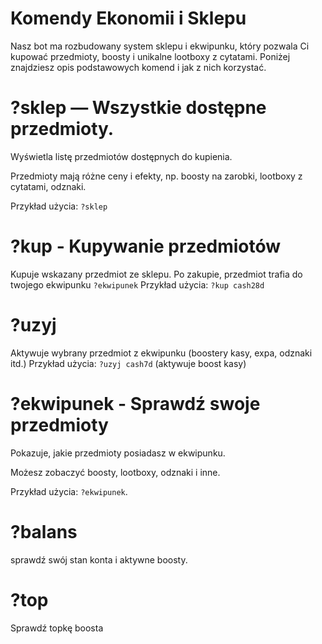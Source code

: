 # Komendy Ekonomii i Sklepu

Nasz bot ma rozbudowany system sklepu i ekwipunku, który pozwala Ci kupować przedmioty, boosty i unikalne lootboxy z cytatami. Poniżej znajdziesz opis podstawowych komend i jak z nich korzystać.



# ?sklep — Wszystkie dostępne przedmioty.

Wyświetla listę przedmiotów dostępnych do kupienia.

Przedmioty mają różne ceny i efekty, np. boosty na zarobki, lootboxy z cytatami, odznaki.

Przykład użycia: `?sklep`



# ?kup <nazwa>  - Kupywanie przedmiotów

Kupuje wskazany przedmiot ze sklepu.
Po zakupie, przedmiot trafia do twojego ekwipunku `?ekwipunek`
Przykład użycia: `?kup cash28d`



# ?uzyj <nazwa>

Aktywuje wybrany przedmiot z ekwipunku (boostery kasy, expa, odznaki itd.)
Przykład użycia: `?uzyj cash7d` (aktywuje boost kasy)





# ?ekwipunek - Sprawdź swoje przedmioty

Pokazuje, jakie przedmioty posiadasz w ekwipunku.

Możesz zobaczyć boosty, lootboxy, odznaki i inne.

Przykład użycia: `?ekwipunek`.


# ?balans 
 sprawdź swój stan konta i aktywne boosty.


# ?top

Sprawdź topkę boosta
